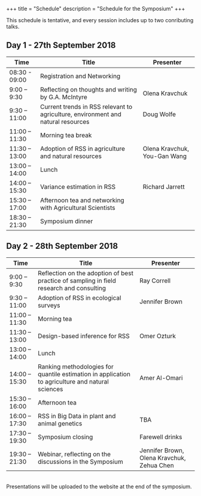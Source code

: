 +++
title = "Schedule"
description = "Schedule for the Symposium"
+++

This schedule is tentative, and every session includes up to two conributing talks.

## Day 1 - 27th September 2018

 Time | Title | Presenter 
------ | ------- | -------
08:30 - 09:00 | Registration and Networking | 
9:00 – 9:30 | Reflecting on thoughts and writing by G.A. McIntyre | Olena Kravchuk
9:30 – 11:00 | Current trends in RSS relevant to agriculture, environment and natural resources | Doug Wolfe
11:00 – 11:30 | Morning tea break |
11:30 – 13:00 | Adoption of RSS in agriculture and natural resources | Olena Kravchuk, You-Gan Wang
13:00 – 14:00 | Lunch |
14:00 – 15:30 | Variance estimation in RSS | Richard Jarrett
15:30 – 17:00 | Afternoon tea and networking with Agricultural Scientists |
18:30 – 21:30 | Symposium dinner |

## Day 2 - 28th September 2018

 Time | Title | Presenter 
------ | ------- | -------
9:00 – 9:30 | Reflection on the adoption of best practice of sampling in field research and consulting | Ray Correll
9:30 – 11:00 | Adoption of RSS in ecological surveys | Jennifer Brown
11:00 – 11:30 | Morning tea |
11:30 – 13:00 | Design-based inference for RSS | Omer Ozturk
13:00 – 14:00 | Lunch |
14:00 – 15:30 | Ranking methodologies for quantile estimation in application to agriculture and natural sciences | Amer Al-Omari
15:30 – 16:00 | Afternoon tea |
16:00 – 17:30 | RSS in Big Data in plant and animal genetics | TBA
17:30 – 19:30 | Symposium closing | Farewell drinks
19:30 – 21:30 | Webinar, reflecting on the discussions in the Symposium | Jennifer Brown, Olena Kravchuk, Zehua Chen
  
<br>
Presentations will be uploaded to the website at the end of the symposium.